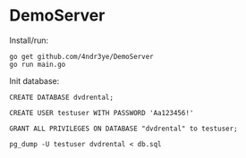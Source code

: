 # DemoServer

Install/run:

```
go get github.com/4ndr3ye/DemoServer
go run main.go
```

Init database:

```
CREATE DATABASE dvdrental;

CREATE USER testuser WITH PASSWORD 'Aa123456!'

GRANT ALL PRIVILEGES ON DATABASE "dvdrental" to testuser;
```

```
pg_dump -U testuser dvdrental < db.sql
```
